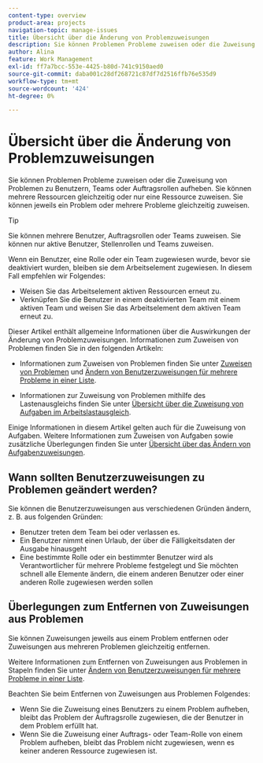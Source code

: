 ```yaml
---
content-type: overview
product-area: projects
navigation-topic: manage-issues
title: Übersicht über die Änderung von Problemzuweisungen
description: Sie können Problemen Probleme zuweisen oder die Zuweisung von Problemen zu Benutzern, Teams oder Auftragsrollen aufheben. Sie können mehrere Ressourcen gleichzeitig oder nur eine Ressource zuweisen. Sie können jeweils ein Problem oder mehrere Probleme gleichzeitig zuweisen.
author: Alina
feature: Work Management
exl-id: ff7a7bcc-553e-4425-b80d-741c9150aed0
source-git-commit: daba001c28df268721c87df7d2516ffb76e535d9
workflow-type: tm+mt
source-wordcount: '424'
ht-degree: 0%

---
```


# Übersicht über die Änderung von Problemzuweisungen

Sie können Problemen Probleme zuweisen oder die Zuweisung von Problemen zu Benutzern, Teams oder Auftragsrollen aufheben. Sie können mehrere Ressourcen gleichzeitig oder nur eine Ressource zuweisen. Sie können jeweils ein Problem oder mehrere Probleme gleichzeitig zuweisen.

>[!TIP]
>
>Sie können mehrere Benutzer, Auftragsrollen oder Teams zuweisen. Sie können nur aktive Benutzer, Stellenrollen und Teams zuweisen.
>
>Wenn ein Benutzer, eine Rolle oder ein Team zugewiesen wurde, bevor sie deaktiviert wurden, bleiben sie dem Arbeitselement zugewiesen. In diesem Fall empfehlen wir Folgendes:
>
>* Weisen Sie das Arbeitselement aktiven Ressourcen erneut zu.
>* Verknüpfen Sie die Benutzer in einem deaktivierten Team mit einem aktiven Team und weisen Sie das Arbeitselement dem aktiven Team erneut zu.

Dieser Artikel enthält allgemeine Informationen über die Auswirkungen der Änderung von Problemzuweisungen. Informationen zum Zuweisen von Problemen finden Sie in den folgenden Artikeln:

* Informationen zum Zuweisen von Problemen finden Sie unter [Zuweisen von Problemen](../../../manage-work/issues/manage-issues/assign-issues.md) und [Ändern von Benutzerzuweisungen für mehrere Probleme in einer Liste](../../../manage-work/issues/manage-issues/edit-assignments-for-multiple-issues.md).

* Informationen zur Zuweisung von Problemen mithilfe des Lastenausgleichs finden Sie unter [Übersicht über die Zuweisung von Aufgaben im Arbeitslastausgleich](../../../resource-mgmt/workload-balancer/assign-work-in-workload-balancer.md).

Einige Informationen in diesem Artikel gelten auch für die Zuweisung von Aufgaben. Weitere Informationen zum Zuweisen von Aufgaben sowie zusätzliche Überlegungen finden Sie unter [Übersicht über das Ändern von Aufgabenzuweisungen](../../../manage-work/tasks/assign-tasks/modify-task-assignments-overview.md).

## Wann sollten Benutzerzuweisungen zu Problemen geändert werden?

Sie können die Benutzerzuweisungen aus verschiedenen Gründen ändern, z. B. aus folgenden Gründen:

* Benutzer treten dem Team bei oder verlassen es.
* Ein Benutzer nimmt einen Urlaub, der über die Fälligkeitsdaten der Ausgabe hinausgeht
* Eine bestimmte Rolle oder ein bestimmter Benutzer wird als Verantwortlicher für mehrere Probleme festgelegt und Sie möchten schnell alle Elemente ändern, die einem anderen Benutzer oder einer anderen Rolle zugewiesen werden sollen

## Überlegungen zum Entfernen von Zuweisungen aus Problemen

Sie können Zuweisungen jeweils aus einem Problem entfernen oder Zuweisungen aus mehreren Problemen gleichzeitig entfernen.

Weitere Informationen zum Entfernen von Zuweisungen aus Problemen in Stapeln finden Sie unter [Ändern von Benutzerzuweisungen für mehrere Probleme in einer Liste](../../../manage-work/issues/manage-issues/edit-assignments-for-multiple-issues.md).

Beachten Sie beim Entfernen von Zuweisungen aus Problemen Folgendes:

* Wenn Sie die Zuweisung eines Benutzers zu einem Problem aufheben, bleibt das Problem der Auftragsrolle zugewiesen, die der Benutzer in dem Problem erfüllt hat.
* Wenn Sie die Zuweisung einer Auftrags- oder Team-Rolle von einem Problem aufheben, bleibt das Problem nicht zugewiesen, wenn es keiner anderen Ressource zugewiesen ist.

